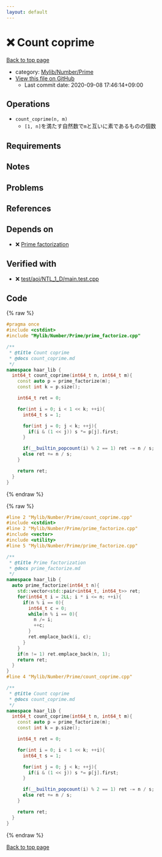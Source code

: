 ```yaml
---
layout: default
---
```


<!-- mathjax config similar to math.stackexchange -->
<script type="text/javascript" async
  src="https://cdnjs.cloudflare.com/ajax/libs/mathjax/2.7.5/MathJax.js?config=TeX-MML-AM_CHTML">
</script>
<script type="text/x-mathjax-config">
  MathJax.Hub.Config({
    TeX: { equationNumbers: { autoNumber: "AMS" }},
    tex2jax: {
      inlineMath: [ ['$','$'] ],
      processEscapes: true
    },
    "HTML-CSS": { matchFontHeight: false },
    displayAlign: "left",
    displayIndent: "2em"
  });
</script>

<script type="text/javascript" src="https://cdnjs.cloudflare.com/ajax/libs/jquery/3.4.1/jquery.min.js"></script>
<script src="https://cdn.jsdelivr.net/npm/jquery-balloon-js@1.1.2/jquery.balloon.min.js" integrity="sha256-ZEYs9VrgAeNuPvs15E39OsyOJaIkXEEt10fzxJ20+2I=" crossorigin="anonymous"></script>
<script type="text/javascript" src="../../../../assets/js/copy-button.js"></script>
<link rel="stylesheet" href="../../../../assets/css/copy-button.css" />


# :x: Count coprime

<a href="../../../../index.html">Back to top page</a>

* category: <a href="../../../../index.html#26f1f261bc4e83492156752f5caf0111">Mylib/Number/Prime</a>
* <a href="{{ site.github.repository_url }}/blob/master/Mylib/Number/Prime/count_coprime.cpp">View this file on GitHub</a>
    - Last commit date: 2020-09-08 17:46:14+09:00




## Operations

- `count_coprime(n, m)`
	- `[1, n]`を満たす自然数で`m`と互いに素であるものの個数

## Requirements

## Notes

## Problems

## References


## Depends on

* :x: <a href="prime_factorize.cpp.html">Prime factorization</a>


## Verified with

* :x: <a href="../../../../verify/test/aoj/NTL_1_D/main.test.cpp.html">test/aoj/NTL_1_D/main.test.cpp</a>


## Code

<a id="unbundled"></a>
{% raw %}
```cpp
#pragma once
#include <cstdint>
#include "Mylib/Number/Prime/prime_factorize.cpp"

/**
 * @title Count coprime
 * @docs count_coprime.md
 */
namespace haar_lib {
  int64_t count_coprime(int64_t n, int64_t m){
    const auto p = prime_factorize(m);
    const int k = p.size();

    int64_t ret = 0;

    for(int i = 0; i < 1 << k; ++i){
      int64_t s = 1;

      for(int j = 0; j < k; ++j){
        if(i & (1 << j)) s *= p[j].first;
      }

      if(__builtin_popcount(i) % 2 == 1) ret -= n / s;
      else ret += n / s;
    }

    return ret;
  }
}

```
{% endraw %}

<a id="bundled"></a>
{% raw %}
```cpp
#line 2 "Mylib/Number/Prime/count_coprime.cpp"
#include <cstdint>
#line 2 "Mylib/Number/Prime/prime_factorize.cpp"
#include <vector>
#include <utility>
#line 5 "Mylib/Number/Prime/prime_factorize.cpp"

/**
 * @title Prime factorization
 * @docs prime_factorize.md
 */
namespace haar_lib {
  auto prime_factorize(int64_t n){
    std::vector<std::pair<int64_t, int64_t>> ret;
    for(int64_t i = 2LL; i * i <= n; ++i){
      if(n % i == 0){
        int64_t c = 0;
        while(n % i == 0){
          n /= i;
          ++c;
        }
        ret.emplace_back(i, c);
      }
    }
    if(n != 1) ret.emplace_back(n, 1);
    return ret;
  }
}
#line 4 "Mylib/Number/Prime/count_coprime.cpp"

/**
 * @title Count coprime
 * @docs count_coprime.md
 */
namespace haar_lib {
  int64_t count_coprime(int64_t n, int64_t m){
    const auto p = prime_factorize(m);
    const int k = p.size();

    int64_t ret = 0;

    for(int i = 0; i < 1 << k; ++i){
      int64_t s = 1;

      for(int j = 0; j < k; ++j){
        if(i & (1 << j)) s *= p[j].first;
      }

      if(__builtin_popcount(i) % 2 == 1) ret -= n / s;
      else ret += n / s;
    }

    return ret;
  }
}

```
{% endraw %}

<a href="../../../../index.html">Back to top page</a>

